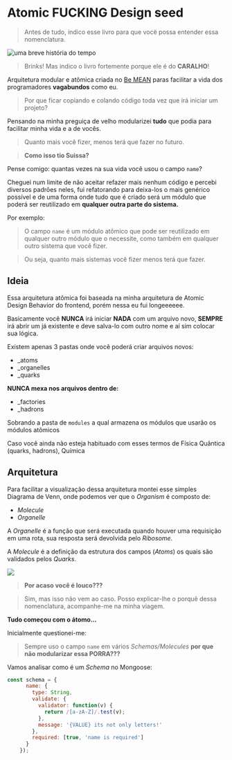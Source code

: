 # Atomic FUCKING Design seed

> Antes de tudo, indico esse livro para que vocë possa entender essa nomenclatura.

![uma breve história do tempo](https://i1.zst.com.br/images/uma-breve-historia-do-tempo-capa-comum-9788580576467-photo44272988-12-29-d.jpg)

> Brinks! Mas indico o livro fortemente porque ele é do **CARALHO**!

Arquitetura modular e atômica criada no [Be MEAN]() paras facilitar a vida dos programadores **vagabundos** como eu.

> Por que ficar copiando e colando código toda vez que irá iniciar um projeto?

Pensando na minha preguiça de velho modularizei **tudo** que podia para facilitar minha vida e a de vocês.

> Quanto mais você fizer, menos terá que fazer no futuro.

> **Como isso tio Suissa?**

Pense comigo: quantas vezes na sua vida você usou o campo `name`?

Cheguei num limite de não aceitar refazer mais nenhum código e percebi diversos padrōes neles, fui refatorando para deixa-los o mais genérico possível e de uma forma onde tudo que é criado será um módulo que poderá ser reutilizado em **qualquer outra parte do sistema.**

Por exemplo:

> O campo `name` é um módulo atômico que pode ser reutilizado em qualquer outro módulo que o necessite, como também em qualquer outro sistema que você fizer.

> Ou seja, quanto mais sistemas você fizer menos terá que fazer.


## Ideia 

Essa arquitetura atômica foi baseada na minha arquitetura de Atomic Design Behavior do frontend, porém nessa eu fui longeeeeee.

Basicamente você **NUNCA** irá iniciar **NADA** com um arquivo novo, **SEMPRE** irá abrir um já existente e deve salva-lo com outro nome e aí sim colocar sua lógica.

Existem apenas 3 pastas onde você poderá criar arquivos novos:

- _atoms
- _organelles
- _quarks

**NUNCA mexa nos arquivos dentro de:**

- _factories
- _hadrons

Sobrando a pasta de `modules` a qual armazena os módulos que usarão os módulos atômicos


Caso você ainda não esteja habituado com esses termos de Física Quântica (quarks, hadrons), Química


## Arquitetura

Para facilitar a visualização dessa arquitetura montei esse simples Diagrama de Venn, onde podemos ver que o *Organism* é composto de:

- *Molecule*
- *Organelle*

A *Organelle* é a função que será executada quando houver uma requisição em uma rota, sua resposta será devolvida pelo *Ribosome*.

A *Molecule* é a definição da estrutura dos campos (*Atoms*) os quais são validados pelos *Quarks*.


![](http://i.imgur.com/zZQpbBN.png)

> **Por acaso você é louco???**


> Sim, mas isso não vem ao caso. Posso explicar-lhe o porquê dessa nomenclatura, acompanhe-me na minha viagem.

**Tudo começou com o átomo...**

Inicialmente questionei-me: 

> Sempre uso o campo `name` em vários *Schemas/Molecules* **por que não modularizar essa PORRA???**

Vamos analisar como é um *Schema* no Mongoose:

```js
const schema = {
      name: {
        type: String,
        validate: {
          validator: function(v) {
            return /[a-zA-Z]/.test(v);
          },
          message: '{VALUE} its not only letters!'
        },
        required: [true, 'name is required']
      }
    });
```
